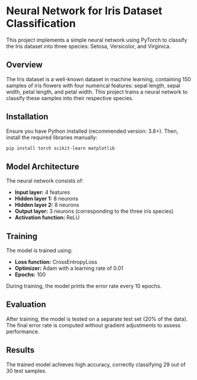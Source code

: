 # Neural Network for Iris Dataset Classification

This project implements a simple neural network using PyTorch to classify the Iris dataset into three species: Setosa, Versicolor, and Virginica.

## Overview

The Iris dataset is a well-known dataset in machine learning, containing 150 samples of iris flowers with four numerical features: sepal length, sepal width, petal length, and petal width. This project trains a neural network to classify these samples into their respective species.

## Installation

Ensure you have Python installed (recommended version: 3.8+). Then, install the required libraries manually:

```bash
pip install torch scikit-learn matplotlib
```

## Model Architecture

The neural network consists of:

- **Input layer:** 4 features
- **Hidden layer 1:** 8 neurons
- **Hidden layer 2:** 8 neurons
- **Output layer:** 3 neurons (corresponding to the three iris species)
- **Activation function:** ReLU

## Training

The model is trained using:

- **Loss function:** CrossEntropyLoss
- **Optimizer:** Adam with a learning rate of 0.01
- **Epochs:** 100

During training, the model prints the error rate every 10 epochs.

## Evaluation

After training, the model is tested on a separate test set (20% of the data). The final error rate is computed without gradient adjustments to assess performance.

## Results

The trained model achieves high accuracy, correctly classifying 29 out of 30 test samples.
